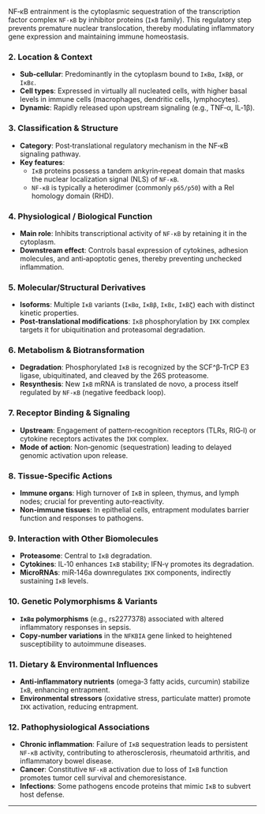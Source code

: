 NF‑κB entrainment is the cytoplasmic sequestration of the transcription factor complex `NF‑κB` by inhibitor proteins (`IκB` family).  This regulatory step prevents premature nuclear translocation, thereby modulating inflammatory gene expression and maintaining immune homeostasis.

### 2. Location & Context
- **Sub‑cellular**: Predominantly in the cytoplasm bound to `IκBα`, `IκBβ`, or `IκBε`.  
- **Cell types**: Expressed in virtually all nucleated cells, with higher basal levels in immune cells (macrophages, dendritic cells, lymphocytes).  
- **Dynamic**: Rapidly released upon upstream signaling (e.g., TNF‑α, IL‑1β).

### 3. Classification & Structure
- **Category**: Post‑translational regulatory mechanism in the NF‑κB signaling pathway.  
- **Key features**:  
  - `IκB` proteins possess a tandem ankyrin‑repeat domain that masks the nuclear localization signal (NLS) of `NF‑κB`.  
  - `NF‑κB` is typically a heterodimer (commonly `p65/p50`) with a Rel homology domain (RHD).

### 4. Physiological / Biological Function
- **Main role**: Inhibits transcriptional activity of `NF‑κB` by retaining it in the cytoplasm.  
- **Downstream effect**: Controls basal expression of cytokines, adhesion molecules, and anti‑apoptotic genes, thereby preventing unchecked inflammation.

### 5. Molecular/Structural Derivatives
- **Isoforms**: Multiple `IκB` variants (`IκBα`, `IκBβ`, `IκBε`, `IκBζ`) each with distinct kinetic properties.  
- **Post‑translational modifications**: `IκB` phosphorylation by `IKK` complex targets it for ubiquitination and proteasomal degradation.

### 6. Metabolism & Biotransformation
- **Degradation**: Phosphorylated `IκB` is recognized by the SCF^β‑TrCP E3 ligase, ubiquitinated, and cleaved by the 26S proteasome.  
- **Resynthesis**: New `IκB` mRNA is translated de novo, a process itself regulated by `NF‑κB` (negative feedback loop).

### 7. Receptor Binding & Signaling
- **Upstream**: Engagement of pattern‑recognition receptors (TLRs, RIG‑I) or cytokine receptors activates the `IKK` complex.  
- **Mode of action**: Non‑genomic (sequestration) leading to delayed genomic activation upon release.

### 8. Tissue‑Specific Actions
- **Immune organs**: High turnover of `IκB` in spleen, thymus, and lymph nodes; crucial for preventing auto‑reactivity.  
- **Non‑immune tissues**: In epithelial cells, entrapment modulates barrier function and responses to pathogens.

### 9. Interaction with Other Biomolecules
- **Proteasome**: Central to `IκB` degradation.  
- **Cytokines**: IL‑10 enhances `IκB` stability; IFN‑γ promotes its degradation.  
- **MicroRNAs**: miR‑146a downregulates `IKK` components, indirectly sustaining `IκB` levels.

### 10. Genetic Polymorphisms & Variants
- **`IκBα` polymorphisms** (e.g., rs2277378) associated with altered inflammatory responses in sepsis.  
- **Copy‑number variations** in the `NFKBIA` gene linked to heightened susceptibility to autoimmune diseases.

### 11. Dietary & Environmental Influences
- **Anti‑inflammatory nutrients** (omega‑3 fatty acids, curcumin) stabilize `IκB`, enhancing entrapment.  
- **Environmental stressors** (oxidative stress, particulate matter) promote `IKK` activation, reducing entrapment.

### 12. Pathophysiological Associations
- **Chronic inflammation**: Failure of `IκB` sequestration leads to persistent `NF‑κB` activity, contributing to atherosclerosis, rheumatoid arthritis, and inflammatory bowel disease.  
- **Cancer**: Constitutive `NF‑κB` activation due to loss of `IκB` function promotes tumor cell survival and chemoresistance.  
- **Infections**: Some pathogens encode proteins that mimic `IκB` to subvert host defense.

---